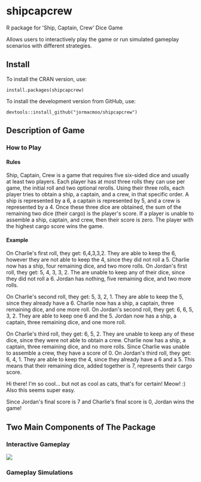 # shipcapcrew
R package for 'Ship, Captain, Crew' Dice Game

Allows users to interactively play the game or run simulated gameplay scenarios with different strategies.

## Install

To install the CRAN version, use:

```{r}
install.packages(shipcapcrew)
```

To install the development version from GitHub, use:

```{r}
devtools::install_github("jormacmoo/shipcapcrew")
```

## Description of Game

### How to Play

#### Rules

Ship, Captain, Crew is a game that requires five six-sided dice and usually at least two players. Each player has at most three rolls they can use per game, the initial roll and two optional rerolls. Using their three rolls, each player tries to obtain a ship, a captain, and a crew, in that specific order. A ship is represented by a 6, a captain is represented by 5, and a crew is represented by a 4. Once these three dice are obtained, the sum of the remaining two dice (their cargo) is the player's score. If a player is unable to assemble a ship, captain, and crew, then their score is zero. The player with the highest cargo score wins the game. 

#### Example

On Charlie's first roll, they get: 6,4,3,3,2. They are able to keep the 6, however they are not able to keep the 4, since they did not roll a 5. Charlie now has a ship, four remaining dice, and two more rolls. On Jordan's first roll, they get: 5, 4, 3, 3, 2. The are unable to keep any of their dice, since they did not roll a 6. Jordan has nothing, five remaining dice, and two more rolls.

On Charlie's second roll, they get: 5, 3, 2, 1. They are able to keep the 5, since they already have a 6. Charlie now has a ship, a captain, three remaining dice, and one more roll. On Jordan's second roll, they get: 6, 6, 5, 3, 2. They are able to keep one 6 and the 5. Jordan now has a ship, a captain, three remaining dice, and one more roll.

On Charlie's third roll, they get: 6, 5, 2. They are unable to keep any of these dice, since they were not able to obtain a crew. Charlie now has a ship, a captain, three remaining dice, and no more rolls. Since Charlie was unable to assemble a crew, they have a score of 0. On Jordan's third roll, they get: 6, 4, 1. They are able to keep the 4, since they already have a 6 and a 5. This means that their remaining dice, added together is 7, represents their cargo score. 

Hi there! I'm so cool... but not as cool as cats, that's for certain! Meow! :)
Also this seems super easy.

Since Jordan's final score is 7 and Charlie's final score is 0, Jordan wins the game!

## Two Main Components of The Package

### Interactive Gameplay

![](test_video.gif)

### Gameplay Simulations

